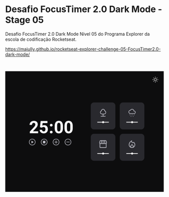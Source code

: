 # Desafio FocusTimer 2.0 Dark Mode - Stage 05
Desafio FocusTimer 2.0 Dark Mode Nível 05 do Programa Explorer da escola de codificação Rocketseat.

https://majully.github.io/rocketseat-explorer-challenge-05-FocusTimer2.0-dark-mode/

<br/>

![alt text](images/focus-timer-20.png)